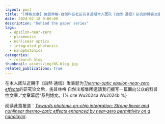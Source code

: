 ```yaml
---
layout: post
title: "[博客文章] 施普林格·自然科研社区有关近期本人团队《自然·通信》研究的博客文章报道"
date: 2024-02-18 9:00:00
description: "behind the paper series"
tags:
  - epsilon-near-zero
  - plasmonics
  - nonlinear optics
  - integrated photonics
  - nanophotonics
categories:
  - research blog
thumbnail: assets/img/NS-blog.jpg
related_publications: true
---
```


在本人团队近期于《自然·通信》发表题为[_Thermo-optic epsilon-near-zero effects_](https://www.nature.com/articles/s41467-024-45054-z)的研究论文后，施普林格·自然出版集团邀请我们撰写一篇面向公众的科普性文章，”文章幕后“系列博文。{% cite Wu2024a Wu2024b %}

阅读此篇报道：[_Towards photonic on-chip integration: Strong linear and nonlinear thermo-optic effects enhanced by near-zero permittivity on a nanolayer_](https://communities.springernature.com/posts/towards-photonic-on-chip-integration-strong-linear-and-nonlinear-thermo-optic-effects-enhanced-by-near-zero-permittivity-on-a-nanolayer).
